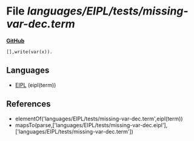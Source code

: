 # File _languages/EIPL/tests/missing-var-dec.term_
**[GitHub](https://github.com/softlang/yas/blob/master/languages/EIPL/tests/missing-var-dec.term)**
```
[],write(var(x)).
```

## Languages
* [EIPL](../languages/EIPL.md) (eipl(term))

## References
* elementOf('languages/EIPL/tests/missing-var-dec.term',eipl(term))
* mapsTo(parse,['languages/EIPL/tests/missing-var-dec.eipl'],['languages/EIPL/tests/missing-var-dec.term'])
